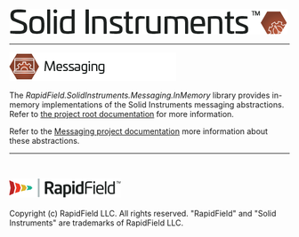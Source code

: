 <!--
Copyright (c) RapidField LLC. Licensed under the MIT License. See LICENSE.txt in the project root for license information.
-->

![Solid Instruments logo](../../SolidInstruments.Logo.Color.Transparent.500w.png)
- - -

![Messaging label](../RapidField.SolidInstruments.Messaging/Label.Messaging.300w.png)

The *RapidField.SolidInstruments.Messaging.InMemory* library provides in-memory implementations of the Solid Instruments messaging abstractions. Refer to [the project root documentation](../../README.md) for more information.

Refer to the [Messaging project documentation](../RapidField.SolidInstruments.Messaging/README.md) more information about these abstractions.

- - -
<br />

![RapidField logo](../../RapidField.Logo.Color.Black.Transparent.200w.png)
<br /><br />
Copyright (c) RapidField LLC. All rights reserved. "RapidField" and "Solid Instruments" are trademarks of RapidField LLC.